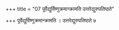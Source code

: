 +++
title = "07 पूर्वेद्युर्विष्णुक्रमान्क्रामति उत्तरेद्युरुपतिष्ठते"

+++
पूर्वेद्युर्विष्णुक्रमान्क्रामति । उत्तरेद्युरुपतिष्ठते ७